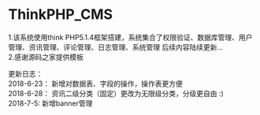 # ThinkPHP_CMS
1.该系统使用think PHP5.1.4框架搭建，系统集合了权限验证、数据库管理、用户管理、资讯管理、评论管理、日志管理、系统管理
后续内容陆续更新...<br />
2.感谢源码之家提供模板

更新日志：<br />
2018-6-23：
    新增对数据表、字段的操作，操作表更方便
    <br />
2018-6-28：
    资讯二级分类（固定）更改为无限级分类，分级更自由 :)
    <br />
2018-7-5:
    新增banner管理


